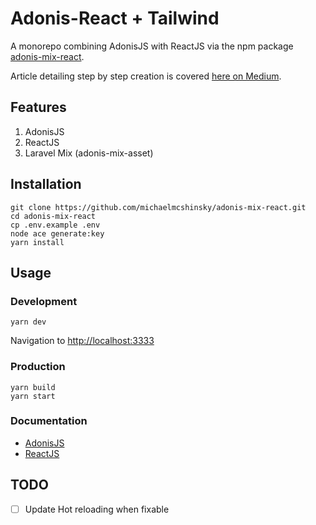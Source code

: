 # Adonis-React + Tailwind
A monorepo combining AdonisJS with ReactJS via the npm package [adonis-mix-react](https://github.com/wahyubucil/adonis-mix-asset#readme).

Article detailing step by step creation is covered [here on Medium](https://medium.com/swlh/build-a-fullstack-app-with-adonis-and-react-1cfc88a436c0).

## Features
1. AdonisJS
2. ReactJS
3. Laravel Mix (adonis-mix-asset)

## Installation

```
git clone https://github.com/michaelmcshinsky/adonis-mix-react.git
cd adonis-mix-react
cp .env.example .env
node ace generate:key
yarn install
```

## Usage

### Development
```
yarn dev
```
Navigation to [http://localhost:3333](http://localhost:3333)

### Production
```
yarn build
yarn start
```

### Documentation

* [AdonisJS](https://preview.adonisjs.com/guides/quick-start)
* [ReactJS](https://reactjs.org/docs/getting-started.html)

## TODO

- [ ] Update Hot reloading when fixable
